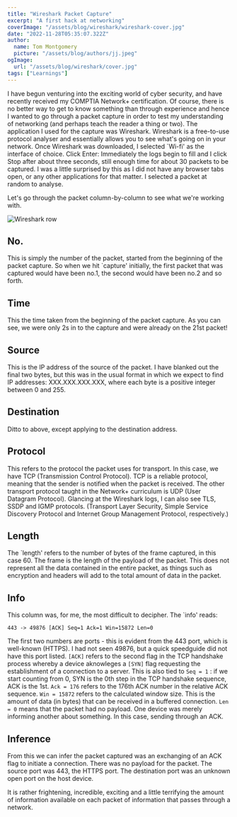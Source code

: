 ```yaml
---
title: "Wireshark Packet Capture"
excerpt: "A first hack at networking"
coverImage: "/assets/blog/wireshark/wireshark-cover.jpg"
date: "2022-11-28T05:35:07.322Z"
author:
  name: Tom Montgomery
  picture: "/assets/blog/authors/jj.jpeg"
ogImage:
  url: "/assets/blog/wireshark/cover.jpg"
tags: ["Learnings"]
---
```


I have begun venturing into the exciting world of cyber security, and have recently received my COMPTIA Network+ certification. Of course, there is no better way to get to know something than through experience and hence I wanted to go through a packet capture in order to test my understanding of networking (and perhaps teach the reader a thing or two).
The application I used for the capture was Wireshark. Wireshark is a free-to-use protocol analyser and essentially allows you to see what's going on in your network.
Once Wireshark was downloaded, I selected `Wi-fi' as the interface of choice.
Click Enter:
Immediately the logs begin to fill and I click Stop after about three seconds, still enough time for about 30 packets to be captured. I was a little surprised by this as I did not have any browser tabs open, or any other applications for that matter. I selected a packet at random to analyse.

Let's go through the packet column-by-column to see what we're working with.

![Wireshark row](/assets/blog/wireshark/row.png)

## No.

This is simply the number of the packet, started from the beginning of the packet capture. So when we hit `capture' initially, the first packet that was captured would have been no.1, the second would have been no.2 and so forth.

## Time

This the time taken from the beginning of the packet capture. As you can see, we were only 2s in to the capture and were already on the 21st packet!

## Source

This is the IP address of the source of the packet. I have blanked out the final two bytes, but this was in the usual format in which we expect to find IP addresses: XXX.XXX.XXX.XXX, where each byte is a positive integer between 0 and 255.

## Destination

Ditto to above, except applying to the destination address.

## Protocol

This refers to the protocol the packet uses for transport. In this case, we have TCP (Transmission Control Protocol). TCP is a reliable protocol, meaning that the sender is notified when the packet is received. The other transport protocol taught in the Network+ curriculum is UDP (User Datagram Protocol). Glancing at the Wireshark logs, I can also see TLS, SSDP and IGMP protocols. (Transport Layer Security, Simple Service Discovery Protocol and Internet Group Management Protocol, respectively.)

## Length

The `length' refers to the number of bytes of the frame captured, in this case 60. The frame is the length of the payload of the packet. This does not represent all the data contained in the entire packet, as things such as encryption and headers will add to the total amount of data in the packet.

## Info

This column was, for me, the most difficult to decipher. The `info' reads:

`443 -> 49876 [ACK] Seq=1 Ack=1 Win=15872 Len=0`

The first two numbers are ports - this is evident from the 443 port, which is well-known (HTTPS). I had not seen 49876, but a quick speedguide did not have this port listed.
`[ACK]` refers to the second flag in the TCP handshake process whereby a device aknowleges a `[SYN]` flag requesting the establishment of a connection to a server. This is also tied to `Seq = 1` : if we start counting from 0, SYN is the 0th step in the TCP handshake sequence, ACK is the 1st.
`Ack = 176` refers to the 176th ACK number in the relative ACK sequence.
`Win = 15872` refers to the calculated window size. This is the amount of data (in bytes) that can be received in a buffered connection.
`Len = 0` means that the packet had no payload. One device was merely informing another about something. In this case, sending through an ACK.

## Inference

From this we can infer the packet captured was an exchanging of an ACK flag to initiate a connection. There was no payload for the packet. The source port was 443, the HTTPS port. The destination port was an unknown open port on the host device.

It is rather frightening, incredible, exciting and a little terrifying the amount of information available on each packet of information that passes through a network.
